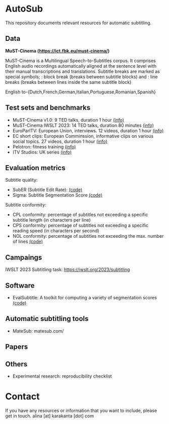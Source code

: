 # AutoSub
This repository documents relevant resources for automatic subtitling. 

## Data
**MuST-Cinema (https://ict.fbk.eu/must-cinema/)**

MuST-Cinema is a Multilingual Speech-to-Subtitles corpus. It comprises English audio recordings automatically aligned at the sentence level with their manual transcriptions and translations. Subtitle breaks are marked as special symbols; <eob>: block break (breaks between subtitle blocks) and <eol>: line breaks (breaks between lines inside the same subtitle block)

English to-{Dutch,French,German,Italian,Portuguese,Romanian,Spanish}

## Test sets and benchmarks
  - MuST-Cinema v1.0: 9 TED talks, duration 1 hour [(info)](https://ict.fbk.eu/must-cinema/)
  - MuST-Cinema IWSLT 2023: 14 TED talks, duration 80 minutes [(info)](https://iwslt.org/2023/subtitling)
  - EuroParlTV: European Union, interviews. 12 videos, duration 1 hour [(info)](https://arxiv.org/abs/2209.13192)
  - EC short clips: European Comminssion, informative clips on various social topics. 27 videos, duration 1 hour [(info)](https://arxiv.org/abs/2209.13192)
  - Pelotron: fitness training [(info)](https://iwslt.org/2023/subtitling)
  - ITV Studios: UK series [(info)](https://iwslt.org/2023/subtitling)

## Evaluation metrics
Subtitle quality:
- SubER (Subtitle Edit Rate):
[(code)](https://github.com/apptek/SubER)
- Sigma: Subtitle Segmentation Score
[(code)](https://github.com/fyvo/EvalSubtitle)  

Subtitle conformity:
- CPL conformity: percentage of subtitles not exceeding a specific subtitle length (in characters per line)
- CPS conformity: percentage of subtitles not exceeding a specific reading speed (in characters per second)
- NOL conformity: percentage of subtitles not exceeding the max. number of lines 
[(code)](https://github.com/hlt-mt/FBK-fairseq/blob/master/examples/speech_to_text/scripts/subtitle_compliance.py)

## Campaings
IWSLT 2023 Subtitling task: https://iwslt.org/2023/subtitling
  
## Software
- EvalSubtitle: A toolkit for computing a variety of segmentation scores [(code)](https://github.com/fyvo/EvalSubtitle)

## Automatic subtitling tools
- MateSub: matesub.com/

  
## Papers
  
## Others
  - Experimental research: reproducibility checklist
  
# Contact
  If you have any resources or information that you want to include, please get in touch.
  alina [at] karakanta [dot] com
